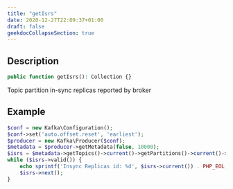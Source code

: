 ```yaml
---
title: "getIsrs"
date: 2020-12-27T22:09:37+01:00
draft: false
geekdocCollapseSection: true
---
```

## Description
```php
public function getIsrs(): Collection {}
```
Topic partition in-sync replicas reported by broker
## Example
```php
$conf = new Kafka\Configuration();
$conf->set('auto.offset.reset', 'earliest');
$producer = new Kafka\Producer($conf);
$metadata = $producer->getMetadata(false, 10000);
$isrs = $metadata->getTopics()->current()->getPartitions()->current()->getIsrs();
while ($isrs->valid()) {
    echo sprintf('Insync Replicas id: %d', $isrs->current()) . PHP_EOL;
    $isrs->next();
}
```